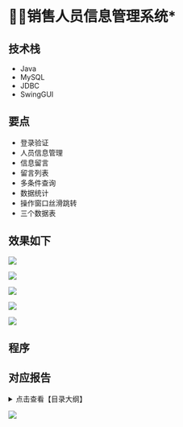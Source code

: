 # 🙎‍♂️销售人员信息管理系统*

<MyGlobalComponent />

## 技术栈

- Java
- MySQL
- JDBC
- SwingGUI


## 要点
- 登录验证
- 人员信息管理
- 信息留言
- 留言列表
- 多条件查询
- 数据统计
- 操作窗口丝滑跳转
- 三个数据表

## 效果如下

![](http://cdn.qiniu.liyansheng.top/img/20240608212609.png)

![](http://cdn.qiniu.liyansheng.top/img/20240608212108.png)

![](http://cdn.qiniu.liyansheng.top/img/20240608212659.png)

![](http://cdn.qiniu.liyansheng.top/img/20240608212730.png)

![](http://cdn.qiniu.liyansheng.top/img/20240608212751.png)

## 程序
<!-- ![](http://cdn.qiniu.liyansheng.top/img/Snipaste_2024-06-09_00-13-25.png) -->
<PaymentButton :productId="144" />

## 对应报告

<details>
  <summary>点击查看【目录大纲】</summary>

1. 一、实验目的
2. 二、项目背景
3. 三、开发环境
4. 四、需求分析
5. 五、系统架构
总体架构
功能模块
系统流程
6. 六、数据库设计
ER 分析
逻辑设计
建表 SQL
7. 七、系统实现
项目结构
实现效果
8. 八、关键代码
9. 九、总结
10. 十、参考文献

</details>


![](http://cdn.qiniu.liyansheng.top/img/Snipaste_2024-11-22_01-39-41.png)
<!-- ![](http://cdn.qiniu.liyansheng.top/img/20241122015235.png) -->

<PaymentButton :productId="145" :buttonText="'点我获取-报告'"/>

